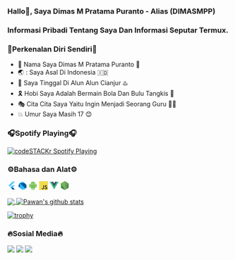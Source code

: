 ### Hallo👋, Saya Dimas M Pratama Puranto - Alias (DIMASMPP)
<h3 align="left">Informasi Pribadi Tentang Saya Dan Informasi Seputar Termux.</h3>

### 🧒Perkenalan Diri Sendiri🧒

- 👤 Nama Saya Dimas M Pratama Puranto 👥
- 🌏 : Saya Asal Di Indonesia 🇮🇩
- 🏡 Saya Tinggal Di Alun Alun Cianjur ♨️
- 🎗 Hobi Saya Adalah Bermain Bola Dan Bulu Tangkis 🎾
- 🎭 Cita Cita Saya Yaitu Ingin Menjadi Seorang Guru 👨‍⚖️
- 💥 Umur Saya Masih 17 😊

### 🎧Spotify Playing🎧

[<img src="https://now-playing-codestackr.vercel.app/api/spotify-playing" alt="codeSTACKr Spotify Playing" width="350" />](https://open.spotify.com/user/swyqyimdc12jajde4vpwd2x1b)

### ⚙️Bahasa dan Alat⚙️

<code><img height="20" src="https://raw.githubusercontent.com/github/explore/80688e429a7d4ef2fca1e82350fe8e3517d3494d/topics/flutter/flutter.png"></code>
<code><img height="20" src="https://raw.githubusercontent.com/github/explore/80688e429a7d4ef2fca1e82350fe8e3517d3494d/topics/dart/dart.png"></code>
<code><img height="20" src="https://raw.githubusercontent.com/github/explore/80688e429a7d4ef2fca1e82350fe8e3517d3494d/topics/android/android.png"></code>
<code><img height="20" src="https://raw.githubusercontent.com/github/explore/80688e429a7d4ef2fca1e82350fe8e3517d3494d/topics/javascript/javascript.png"></code>
<code><img height="20" src="https://raw.githubusercontent.com/github/explore/80688e429a7d4ef2fca1e82350fe8e3517d3494d/topics/vue/vue.png"></code>
<code><img height="20" src="https://raw.githubusercontent.com/github/explore/80688e429a7d4ef2fca1e82350fe8e3517d3494d/topics/nodejs/nodejs.png"></code>    

<a href="https://github.com/DIMASMPP190">
  <img align="center" src="https://github-readme-stats.vercel.app/api/top-langs/?username=iampawan&theme=light&hide_langs_below=1" />
</a>
<a href="https://github.com/DIMASMPP190">
 <img align="center" src="https://github-readme-stats.vercel.app/api?username=iampawan&show_icons=true&theme=light&line_height=27" alt="Pawan's github stats"/>
</a>

[![trophy](https://github-profile-trophy.vercel.app/?username=vadorequest)](https://github.com/DIMASMPP190)

### 🔥Sosial Media🔥

[![](https://img.shields.io/badge/Instagram-@dimasmpp_-red?logo=Instagram&logoColor=white&labelColor=red)](https://www.instagram.com/dimasmpp_)
[![](https://img.shields.io/badge/Github-DIMASMPP190-red?logo=Github&logoColor=Red&labelColor=black)](https://github.com/DIMASMPP190)
[![](https://img.shields.io/badge/Twitter-@dimas_mpp-blue?logo=Twitter&logoColor=blue&labelColor=black)](https://mobile.twitter.com/dimas_mpp)
